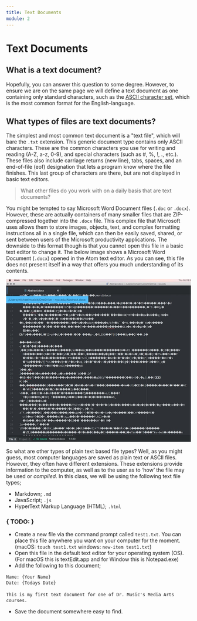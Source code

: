 ```yaml
---
title: Text Documents
module: 2
---
```


# Text Documents

## What is a text document?

Hopefully, you can answer this question to some degree. However, to ensure we are on the same page we will define a text document as one containing only standard characters, such as the [ASCII character set](https://en.wikipedia.org/wiki/ASCII), which is the most common format for the English-language.


## What types of files are text documents?

The simplest and most common text document is a "text file", which will bare the `.txt` extension. This generic document type contains only ASCII characters. These are the common characters you use for writing and reading (A-Z, a-z, 0-9), and special characters (such as #, %, !, ., etc.). These files also include carriage returns (new line), tabs, spaces, and an end-of-file (eof) designation that lets a program know where the file finishes. This last group of characters are there, but are not displayed in basic text editors.

> What other files do you work with on a daily basis that are text documents?

You might be tempted to say Microsoft Word Document files (`.doc` or `.docx`). However, these are actually containers of many smaller files that are ZIP-compressed together into the `.docx` file. This complex file that Microsoft uses allows them to store images, objects, text, and complex formatting instructions all in a single file, which can then be easily saved, shared, or sent between users of the Microsoft productivity applications. The downside to this format though is that you cannot open this file in a basic text editor to change it. The below image shows a Microsoft Word Document (`.docx`) opened in the Atom text editor. As you can see, this file does not present itself in a way that offers you much understanding of its contents.

![A docx file loaded into a simple text editor](../imgs/docx_in_atom.jpg)

So what are other types of plain text based file types?
Well, as you might guess, most computer languages are saved as plain text or ASCII files. However, they often have different extensions. These extensions provide information to the computer, as well as to the user as to ‘how’ the file may be used or *compiled*. In this class, we will be using the following text file types;


- Markdown; `.md`
- JavaScript; `.js`
- HyperText Markup Language (HTML); `.html`



### { TODO: }

- Create a new file via the command prompt called `test1.txt`. You can place this file anywhere you want on your computer for the moment. (macOS: `touch test1.txt`  windows: `new-item test1.txt`)
- Open this file in the default text editor for your operating system (OS). (For macOS this is textEdit.app and for Window this is Notepad.exe)
- Add the following to this document;

```text
Name: {Your Name}
Date: {Todays Date}

This is my first text document for one of Dr. Music's Media Arts courses. 
```

- Save the document somewhere easy to find.
